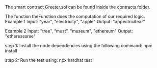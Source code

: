 The smart contract Greeter.sol can be found inside the contracts folder.

The function theFunction does the computation of our required logic.
Example 1
Input: "year", "electricity", "apple"
Output: "appectricitear"

Example 2
Input: "tree", “must”, "museum", "ethereum"
Output: "etheresesree"


step 1: Install the node dependencies using the following command: npm install

step 2: Run the test using: npx hardhat test

